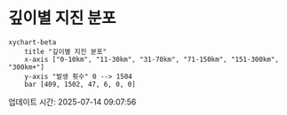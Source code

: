 # 깊이별 지진 분포

```mermaid
xychart-beta
    title "깊이별 지진 분포"
    x-axis ["0-10km", "11-30km", "31-70km", "71-150km", "151-300km", "300km+"]
    y-axis "발생 횟수" 0 --> 1504
    bar [409, 1502, 47, 6, 0, 0]
```

업데이트 시간: 2025-07-14 09:07:56
